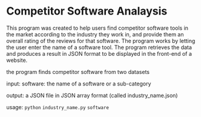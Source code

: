 # Competitor Software Analaysis

This program was created to help users find competitor software tools in the market according to the industry they work in, and provide them an overall rating of the reviews for that software. The program works by letting the user enter the name of a software tool. The program retrieves the data and produces a result in JSON format to be displayed in the front-end of a website.

the program finds competitor software from two datasets

input:
    software: the name of a software or a sub-category
    
output:
     a JSON file in JSON array format (called industry_name.json)

usage:
    `python` `industry_name.py` `software`
